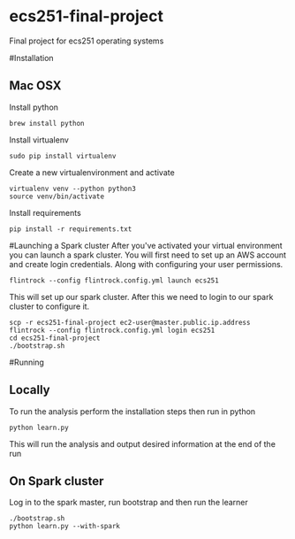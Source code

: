 # ecs251-final-project
Final project for ecs251 operating systems

#Installation
## Mac OSX
Install python

    brew install python

Install virtualenv

    sudo pip install virtualenv

Create a new virtualenvironment and activate

    virtualenv venv --python python3
    source venv/bin/activate

Install requirements

    pip install -r requirements.txt


#Launching a Spark cluster
After you've activated your virtual environment you can launch a spark cluster.
You will first need to set up an AWS account and create login credentials. Along
with configuring your user permissions.

    flintrock --config flintrock.config.yml launch ecs251

This will set up our spark cluster. After this we need to login to our spark
cluster to configure it.

    scp -r ecs251-final-project ec2-user@master.public.ip.address
    flintrock --config flintrock.config.yml login ecs251
    cd ecs251-final-project
    ./bootstrap.sh

#Running
## Locally
To run the analysis perform the installation steps then run in python

    python learn.py

This will run the analysis and output desired information at the end of the run

## On Spark cluster
Log in to the spark master, run bootstrap and then run the learner

    ./bootstrap.sh
    python learn.py --with-spark
